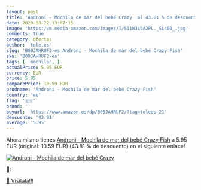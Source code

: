 ```yaml
---
layout: post
title: 'Androni - Mochila de mar del bebé Crazy  al 43.81 % de descuento'
date: 2020-08-22 13:07:15
image: 'https://m.media-amazon.com/images/I/511W3L9A2PL._SL400_.jpg'
comments: true
category: ofertas
author: 'tole.es'
slug: 'B00JAHRUF2-es Androni - Mochila de mar del bebé Crazy Fish'
sku: 'B00JAHRUF2-es'
tags: [ 'mochila', ]
actualPrice: 5.95 EUR
currency: EUR
price: 5.95
comparePrice: 10.59 EUR
prodname: 'Androni - Mochila de mar del bebé Crazy Fish'
country: 'es'
flag: '🇪🇸'
brand: ''
buyurl: 'https://www.amazon.es/dp/B00JAHRUF2/?tag=tolees-21'
descuento: '43.81'
average: '5.95'
---
```


Ahora mismo tienes [Androni - Mochila de mar del bebé Crazy Fish](https://www.amazon.es/dp/B00JAHRUF2/?tag=tolees-21) a 5.95 EUR (original: 10.59 EUR) (43.81 %  de descuento) en el siguiente enlace!

[![Androni - Mochila de mar del bebé Crazy ](https://m.media-amazon.com/images/I/511W3L9A2PL._SL400_.jpg)](https://www.amazon.es/dp/B00JAHRUF2/?tag=tolees-21)

🔎:


[🛒 Visítala!!!](https://www.amazon.es/dp/B00JAHRUF2/?tag=tolees-21)
